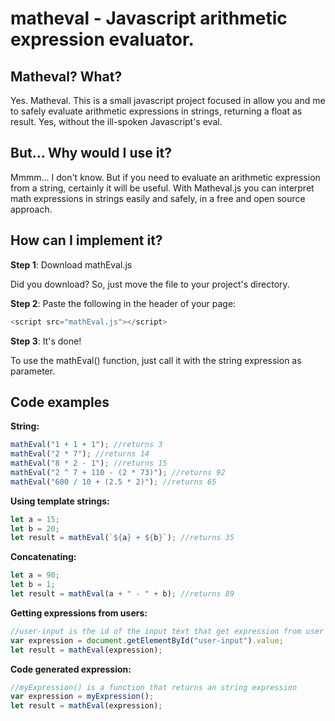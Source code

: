 # matheval - Javascript arithmetic expression evaluator.
## Matheval? What?
Yes. Matheval. This is a small javascript project focused in allow you and me to safely evaluate arithmetic expressions in strings, returning a float as result. Yes, without the ill-spoken Javascript's eval.
## But... Why would I use it?
Mmmm... I don't know. But if you need to evaluate an arithmetic expression from a string, certainly it will be useful. With Matheval.js you can interpret math expressions in strings easily and safely, in a free and open source approach.
## How can I implement it?
**Step 1**: Download mathEval.js 

Did you download? So, just move the file to your project's directory.


**Step 2**: Paste the following in the header of your page:
```Javascript
<script src="mathEval.js"></script>
```


**Step 3**: It's done!

To use the mathEval() function, just call it with the string expression as parameter.

## Code examples
**String:**
```Javascript
mathEval("1 + 1 + 1"); //returns 3
mathEval("2 * 7"); //returns 14
mathEval("8 * 2 - 1"); //returns 15
mathEval("2 ^ 7 + 110 - (2 * 73)"); //returns 92
mathEval("600 / 10 + (2.5 * 2)"); //returns 65
```
**Using template strings:**
```Javascript
let a = 15;
let b = 20;
let result = mathEval(`${a} + ${b}`); //returns 35
```
**Concatenating:**
```Javascript
let a = 90;
let b = 1;
let result = mathEval(a + " - " + b); //returns 89
```

**Getting expressions from users:**
```Javascript
//user-input is the id of the input text that get expression from user
var expression = document.getElementById("user-input").value;
let result = mathEval(expression);
```

**Code generated expression:**
```Javascript
//myExpression() is a function that returns an string expression
var expression = myExpression();
let result = mathEval(expression);
```